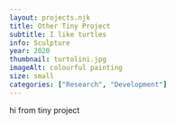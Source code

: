 ```yaml
---
layout: projects.njk
title: Other Tiny Project
subtitle: I like turtles
info: Sculpture
year: 2020
thumbnail: turtolini.jpg
imageAlt: colourful painting
size: small
categories: ["Research", "Development"]
---
```


hi from tiny project
